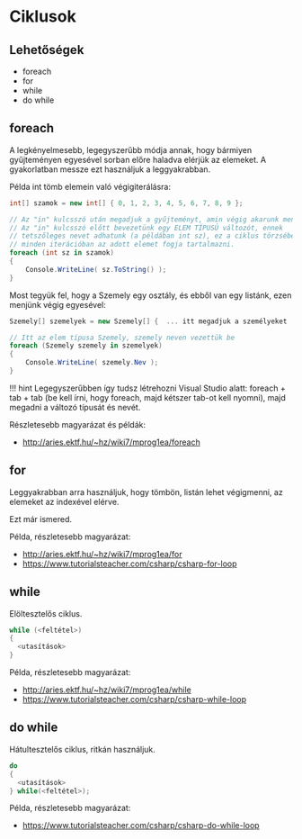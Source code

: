 # Ciklusok

## Lehetőségek

* foreach
* for
* while
* do while

## foreach

A legkényelmesebb, legegyszerűbb módja annak, hogy bármiyen gyűjteményen egyesével sorban előre haladva elérjük az elemeket. A gyakorlatban messze ezt használjuk a leggyakrabban.

Példa int tömb elemein való végigiterálásra:

```csharp
int[] szamok = new int[] { 0, 1, 2, 3, 4, 5, 6, 7, 8, 9 };

// Az "in" kulcsszó után megadjuk a gyűjteményt, amin végig akarunk menni.
// Az "in" kulcsszó előtt bevezetünk egy ELEM TÍPUSÚ változót, ennek
// tetszőleges nevet adhatunk (a példában int sz), ez a ciklus törzsében
// minden iterációban az adott elemet fogja tartalmazni.
foreach (int sz in szamok)
{
    Console.WriteLine( sz.ToString() );
}
```

Most tegyük fel, hogy a Szemely egy osztály, és ebből van egy listánk, ezen menjünk végig egyesével:

```csharp
Szemely[] szemelyek = new Szemely[] {  ... itt megadjuk a személyeket ... };

// Itt az elem típusa Szemely, szemely neven vezettük be
foreach (Szemely szemely in szemelyek)
{
    Console.WriteLine( szemely.Nev );
}
```

!!! hint
    Legegyszerűbben így tudsz létrehozni Visual Studio alatt: foreach + tab + tab (be kell írni, hogy foreach, majd kétszer tab-ot kell nyomni), majd megadni a változó típusát és nevét.

Részletesebb magyarázat és példák:

* http://aries.ektf.hu/~hz/wiki7/mprog1ea/foreach

## for

Leggyakrabban arra használjuk, hogy tömbön, listán lehet végigmenni, az elemeket az indexével elérve.

Ezt már ismered.

Példa, részletesebb magyarázat:

* http://aries.ektf.hu/~hz/wiki7/mprog1ea/for
* https://www.tutorialsteacher.com/csharp/csharp-for-loop

## while

Elöltesztelős ciklus.

```csharp
while (<feltétel>)
{
  <utasítások>  
}
```

Példa, részletesebb magyarázat:

* http://aries.ektf.hu/~hz/wiki7/mprog1ea/while
* https://www.tutorialsteacher.com/csharp/csharp-while-loop

## do while

Hátultesztelős ciklus, ritkán használjuk.

```csharp
do
{
  <utasítások>  
} while(<feltétel>);
```

Példa, részletesebb magyarázat:

* https://www.tutorialsteacher.com/csharp/csharp-do-while-loop
